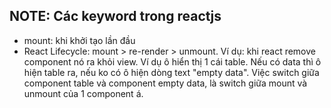 ## NOTE: Các keyword trong reactjs

- mount: khi khởi tạo lần đầu
- React Lifecycle: mount > re-render > unmount. Ví dụ: khi react remove component nó ra khỏi view. Ví dụ ô hiển thị 1 cái table. Nếu có data thì ô hiện table ra, nếu ko có ô hiện dòng text "empty data". Việc switch giữa component table và component empty data, là switch giữa mount và unmount của 1 component á.
